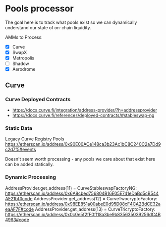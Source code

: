 # Pools processor

The goal here is to track what pools exist so we can dynamically understand our state of on-chain liquidity.

AMMs to Process:

- [x] Curve
- [x] SwapX
- [x] Metropolis
- [ ] Shadow
- [x] Aerodrome

## Curve

### Curve Deployed Contracts

- https://docs.curve.fi/integration/address-provider/?h=addressprovider
- https://docs.curve.fi/references/deployed-contracts/#stableswap-ng

### Static Data

Legacy Curve Registry Pools
https://etherscan.io/address/0x90E00ACe148ca3b23Ac1bC8C240C2a7Dd9c2d7f5#events

Doesn't seem worth processing - any pools we care about that exist here can be added statically.

### Dynamic Processing

AddressProvider.get_address(11) = CurveStableswapFactoryNG: https://etherscan.io/address/0x6A8cbed756804B16E05E741eDaBd5cB544AE21bf#code
AddressProvider.get_address(12) = CurveTwocryptoFactory: https://etherscan.io/address/0x98EE851a00abeE0d95D08cF4CA2BdCE32aeaAF7F#code
AddressProvider.get_address(13) = CurveTricryptoFactory: https://etherscan.io/address/0x0c0e5f2fF0ff18a3be9b835635039256dC4B4963#code
